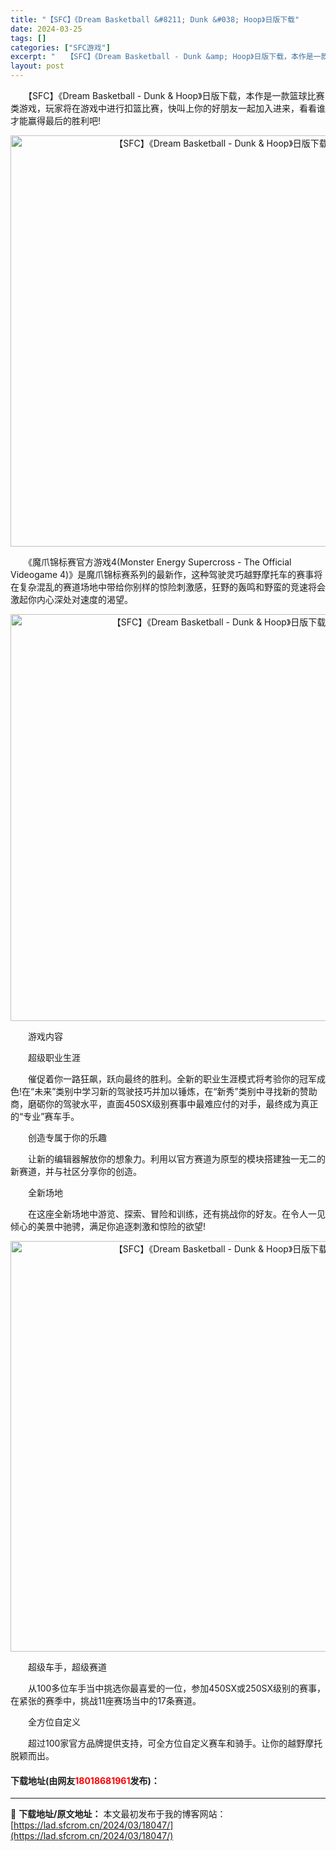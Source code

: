 ```yaml
---
title: "【SFC】《Dream Basketball &#8211; Dunk &#038; Hoop》日版下载"
date: 2024-03-25
tags: []
categories: ["SFC游戏"]
excerpt: "　　【SFC】《Dream Basketball - Dunk &amp; Hoop》日版下载，本作是一款篮球比赛类游戏，玩家将在游戏中进行扣篮比赛，快叫上你的好朋友一起加入进来，看看谁才能赢得最后的胜利吧! 　　《魔爪锦标赛官方游戏4(Monster Energy Supercross - The&hellip;"
layout: post
---
```


 <p>　　【SFC】《Dream Basketball - Dunk &amp; Hoop》日版下载，本作是一款篮球比赛类游戏，玩家将在游戏中进行扣篮比赛，快叫上你的好朋友一起加入进来，看看谁才能赢得最后的胜利吧!</p> <p align="center"><img align="" border="0" src="https://lad.sfcrom.cn/wp-content/uploads/2024/03/20240324_6600b60a61575.png" width="658" alt="【SFC】《Dream Basketball - Dunk &amp; Hoop》日版下载" /></p> <p>　　《魔爪锦标赛官方游戏4(Monster Energy Supercross - The Official Videogame 4)》是魔爪锦标赛系列的最新作，这种驾驶灵巧越野摩托车的赛事将在复杂混乱的赛道场地中带给你别样的惊险刺激感，狂野的轰鸣和野蛮的竞速将会激起你内心深处对速度的渴望。</p> <p align="center"><img align="" border="0" src="https://lad.sfcrom.cn/wp-content/uploads/2024/03/20240324_6600b60bd6982.png" width="651" alt="【SFC】《Dream Basketball - Dunk &amp; Hoop》日版下载" /></p> <p>　　游戏内容</p> <p>　　超级职业生涯</p> <p>　　催促着你一路狂飙，跃向最终的胜利。全新的职业生涯模式将考验你的冠军成色!在&ldquo;未来&rdquo;类别中学习新的驾驶技巧并加以锤炼，在&ldquo;新秀&rdquo;类别中寻找新的赞助商，磨砺你的驾驶水平，直面450SX级别赛事中最难应付的对手，最终成为真正的&ldquo;专业&rdquo;赛车手。</p> <p>　　创造专属于你的乐趣</p> <p>　　让新的编辑器解放你的想象力。利用以官方赛道为原型的模块搭建独一无二的新赛道，并与社区分享你的创造。</p> <p>　　全新场地</p> <p>　　在这座全新场地中游览、探索、冒险和训练，还有挑战你的好友。在令人一见倾心的美景中驰骋，满足你追逐刺激和惊险的欲望!</p> <p align="center"><img align="" border="0" src="https://lad.sfcrom.cn/wp-content/uploads/2024/03/20240324_6600b60d71508.png" width="657" alt="【SFC】《Dream Basketball - Dunk &amp; Hoop》日版下载" /></p> <p>　　超级车手，超级赛道</p> <p>　　从100多位车手当中挑选你最喜爱的一位，参加450SX或250SX级别的赛事，在紧张的赛季中，挑战11座赛场当中的17条赛道。</p> <p>　　全方位自定义</p> <p>　　超过100家官方品牌提供支持，可全方位自定义赛车和骑手。让你的越野摩托脱颖而出。</p> <p><h4>下载地址(由网友<font color="red">18018681961</font>发布)：</h4></p> 

---
📖 **下载地址/原文地址：** 本文最初发布于我的博客网站：[https://lad.sfcrom.cn/2024/03/18047/](https://lad.sfcrom.cn/2024/03/18047/)
